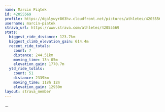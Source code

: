 ```yaml
---
name: Marcin Piątek
id: 42055569
profile: https://dgalywyr863hv.cloudfront.net/pictures/athletes/42055569/12602382/1/large.jpg
username: marcin-piatek
strava_url: https://www.strava.com/athletes/42055569
stats:
  biggest_ride_distance: 123.7km
  biggest_climb_elevation_gain: 614.4m
  recent_ride_totals:
    count: 7
    distance: 244.51km
    moving_time: 13h 05m
    elevation_gain: 1770.7m
  ytd_ride_totals:
    count: 51
    distance: 2339km
    moving_time: 118h 12m
    elevation_gain: 12950m
layout: strava_member
--- 
```

...
